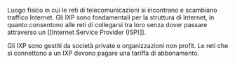 Luogo fisico in cui le reti di telecomunicazioni si incontrano e scambiano traffico Internet. Gli IXP sono fondamentali per la struttura di Internet, in quanto consentono alle reti di collegarsi tra loro senza dover passare attraverso un [[Internet Service Provider (ISP)]].

Gli IXP sono gestiti da società private o organizzazioni non profit. Le reti che si connettono a un IXP devono pagare una tariffa di abbonamento.